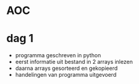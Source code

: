 # AOC
# dag 1
- programma geschreven in python
- eerst informatie uit bestand in 2 arrays inlezen
- daarna arrays gesorteerd en gekopieerd
- handelingen van programma uitgevoerd